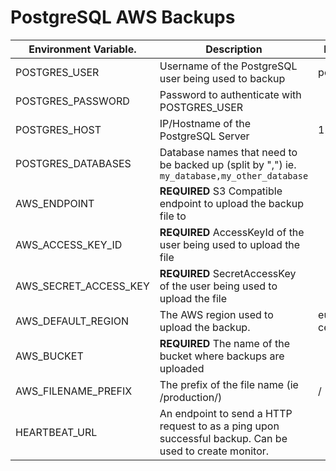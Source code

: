 # PostgreSQL AWS Backups

| Environment Variable.    | Description                                                                                              | Default         |
|--------------------------|----------------------------------------------------------------------------------------------------------|-----------------|
| POSTGRES_USER            | Username of the PostgreSQL user being used to backup                                                     | postgres        |
| POSTGRES_PASSWORD        | Password to authenticate with POSTGRES_USER                                                              |                 |
| POSTGRES_HOST            | IP/Hostname of the PostgreSQL Server                                                                     | 127.0.0.1       |
| POSTGRES_DATABASES       | Database names that need to be backed up (split by ",") ie. `my_database,my_other_database`              |                 |
| AWS_ENDPOINT             | **REQUIRED** S3 Compatible endpoint to upload the backup file to                                         |                 |
| AWS_ACCESS_KEY_ID        | **REQUIRED** AccessKeyId of the user being used to upload the file                                       |                 |
| AWS_SECRET_ACCESS_KEY    | **REQUIRED** SecretAccessKey of the user being used to upload the file                                   |                 |
| AWS_DEFAULT_REGION       | The AWS region used to upload the backup.                                                                | eu-central-1    |
| AWS_BUCKET               | **REQUIRED** The name of the bucket where backups are uploaded                                           |                 |
| AWS_FILENAME_PREFIX      | The prefix of the file name (ie /production/)                                                            | /               |
| HEARTBEAT_URL            | An endpoint to send a HTTP request to as a ping upon successful backup. Can be used to create monitor.   |                 |